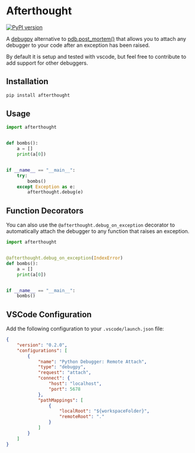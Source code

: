# Afterthought

[![PyPI version](https://badge.fury.io/py/afterthought.svg)](https://badge.fury.io/py/afterthought)

A [debugpy](https://github.com/microsoft/debugpy) alternative to [pdb.post_mortem()](https://docs.python.org/3/library/pdb.html#pdb.post_mortem) that allows you to attach any debugger to your code after an exception has been raised.

By default it is setup and tested with vscode, but feel free to contribute to add support for other debuggers.

## Installation

```bash
pip install afterthought
```

## Usage

```python
import afterthought


def bombs():
    a = []
    print(a[0])


if __name__ == "__main__":
    try:
        bombs()
    except Exception as e:
        afterthought.debug(e)

```


## Function Decorators

You can also use the `@afterthought.debug_on_exception` decorator to automatically attach the debugger to any function that raises an exception.

```python
import afterthought


@afterthought.debug_on_exception(IndexError)
def bombs():
    a = []
    print(a[0])


if __name__ == "__main__":
    bombs()
```

## VSCode Configuration

Add the following configuration to your `.vscode/launch.json` file:

```json
{
    "version": "0.2.0",
    "configurations": [
        {
            "name": "Python Debugger: Remote Attach",
            "type": "debugpy",
            "request": "attach",
            "connect": {
                "host": "localhost",
                "port": 5678
            },
            "pathMappings": [
                {
                    "localRoot": "${workspaceFolder}",
                    "remoteRoot": "."
                }
            ]
        }
    ]
}
```
